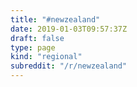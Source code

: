 ```yaml
---
title: "#newzealand"
date: 2019-01-03T09:57:37Z
draft: false
type: page
kind: "regional"
subreddit: "/r/newzealand"
---
```

